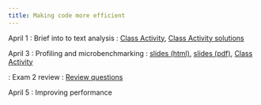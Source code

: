 ```yaml
---
title: Making code more efficient
---
```


April 1
: Brief into to text analysis
  : [Class Activity](https://sta279-s24.github.io/class_activities/ca_lecture_23.html), [Class Activity solutions](https://sta279-s24.github.io/class_activities/ca_lecture_23_solutions.html)
  
April 3
: Profiling and microbenchmarking
  : [slides (html)](https://sta279-s24.github.io/slides/lecture_24.html), [slides (pdf)](https://sta279-s24.github.io/slides/lecture_24.pdf), [Class Activity](https://sta279-s24.github.io/class_activities/ca_lecture_24.html)
  
: Exam 2 review
  : [Review questions](https://sta279-s24.github.io/class_activities/exam_2_review.html)

April 5
: Improving performance